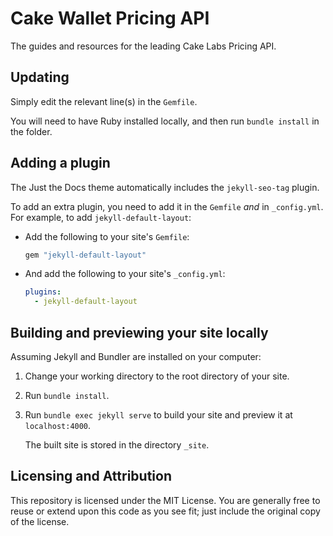 
# Cake Wallet Pricing API

The guides and resources for the leading Cake Labs Pricing API.

## Updating

Simply edit the relevant line(s) in the `Gemfile`.

You will need to have Ruby installed locally, and then run `bundle install` in the folder.

## Adding a plugin

The Just the Docs theme automatically includes the `jekyll-seo-tag` plugin.

To add an extra plugin, you need to add it in the `Gemfile` *and* in `_config.yml`. For example, to add `jekyll-default-layout`:

- Add the following to your site's `Gemfile`:

  ```ruby
  gem "jekyll-default-layout"
  ```

- And add the following to your site's `_config.yml`:

  ```yaml
  plugins:
    - jekyll-default-layout
  ```

## Building and previewing your site locally

Assuming Jekyll and Bundler are installed on your computer:

1.  Change your working directory to the root directory of your site.

2.  Run `bundle install`.

3.  Run `bundle exec jekyll serve` to build your site and preview it at `localhost:4000`.

    The built site is stored in the directory `_site`.

## Licensing and Attribution

This repository is licensed under the MIT License. You are generally free to reuse or extend upon this code as you see fit; just include the original copy of the license.
